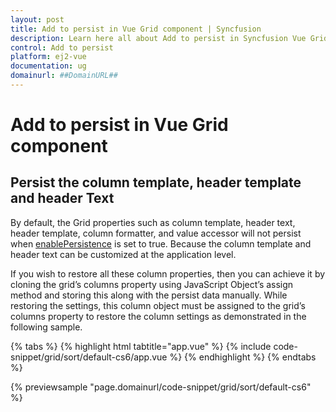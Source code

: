 ```yaml
---
layout: post
title: Add to persist in Vue Grid component | Syncfusion
description: Learn here all about Add to persist in Syncfusion Vue Grid component of Syncfusion Essential JS 2 and more.
control: Add to persist 
platform: ej2-vue
documentation: ug
domainurl: ##DomainURL##
---
```


# Add to persist in Vue Grid component

## Persist the column template, header template and header Text

By default, the Grid properties such as column template, header text, header template, column formatter, and value accessor will not persist when [enablePersistence](https://ej2.syncfusion.com/vue/documentation/api/grid/#enablepersistence) is set to true. Because the column template and header text can be customized at the application level.

If you wish to restore all these column properties, then you can achieve it by cloning the grid’s columns property using JavaScript Object’s assign method and storing this along with the persist data manually. While restoring the settings, this column object must be assigned to the grid’s columns property to restore the column settings as demonstrated in the following sample.

{% tabs %}
{% highlight html tabtitle="app.vue" %}
{% include code-snippet/grid/sort/default-cs6/app.vue %}
{% endhighlight %}
{% endtabs %}
        
{% previewsample "page.domainurl/code-snippet/grid/sort/default-cs6" %}